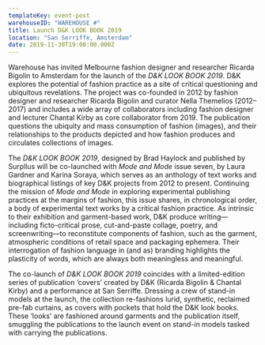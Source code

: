 ```yaml
---
templateKey: event-post
warehouseID: "WAREHOUSE #"
title: Launch D&K LOOK BOOK 2019
location: "San Serriffe, Amsterdam"
date: 2019-11-30T19:00:00.000Z
---
```


Warehouse has invited Melbourne fashion designer and researcher Ricarda Bigolin to Amsterdam for the launch of the *D&K LOOK BOOK 2019*. D&K explores the potential of fashion practice as a site of critical questioning and ubiquitous revelations. The project was co-founded in 2012 by fashion designer and researcher Ricarda Bigolin and curator Nella Themelios (2012–2017) and includes a wide array of collaborators including fashion designer and lecturer Chantal Kirby as core collaborator from 2019. The publication questions the ubiquity and mass consumption of fashion (images), and their relationships to the products depicted and how fashion produces and circulates collections of images.

The *D&K LOOK BOOK 2019*, designed by Brad Haylock and published by Surpllus will be co-launched with *Mode and Mode* issue seven, by Laura Gardner and Karina Soraya, which serves as an anthology of text works and biographical listings of key D&K projects from 2012 to present. Continuing the mission of *Mode and Mode* in exploring experimental publishing practices at the margins of fashion, this issue shares, in chronological order, a body of experimental text works by a critical fashion practice. As intrinsic to their exhibition and garment-based work, D&K produce writing—including ficto-critical prose, cut-and-paste collage, poetry, and screenwriting—to reconstitute components of fashion, such as the garment, atmospheric conditions of retail space and packaging ephemera. Their interrogation of fashion language in (and as) branding highlights the plasticity of words, which are always both meaningless and meaningful.

The co-launch of *D&K LOOK BOOK 2019* coincides with a limited-edition series of publication ‘covers’ created by D&K (Ricarda Bigolin & Chantal Kirby) and a performance at San Serriffe. Dressing a crew of stand-in models at the launch, the collection re-fashions lurid, synthetic, reclaimed pre-fab curtains, as covers with pockets that hold the D&K look books. These ‘looks’ are fashioned around garments and the publication itself, smuggling the publications to the launch event on stand-in models tasked with carrying the publications.
